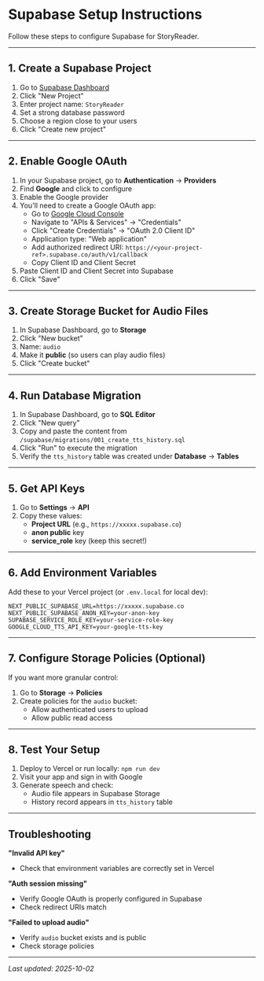 # Supabase Setup Instructions

Follow these steps to configure Supabase for StoryReader.

---

## 1. Create a Supabase Project

1. Go to [Supabase Dashboard](https://app.supabase.com/)
2. Click "New Project"
3. Enter project name: `StoryReader`
4. Set a strong database password
5. Choose a region close to your users
6. Click "Create new project"

---

## 2. Enable Google OAuth

1. In your Supabase project, go to **Authentication** → **Providers**
2. Find **Google** and click to configure
3. Enable the Google provider
4. You'll need to create a Google OAuth app:
   - Go to [Google Cloud Console](https://console.cloud.google.com/)
   - Navigate to "APIs & Services" → "Credentials"
   - Click "Create Credentials" → "OAuth 2.0 Client ID"
   - Application type: "Web application"
   - Add authorized redirect URI: `https://<your-project-ref>.supabase.co/auth/v1/callback`
   - Copy Client ID and Client Secret
5. Paste Client ID and Client Secret into Supabase
6. Click "Save"

---

## 3. Create Storage Bucket for Audio Files

1. In Supabase Dashboard, go to **Storage**
2. Click "New bucket"
3. Name: `audio`
4. Make it **public** (so users can play audio files)
5. Click "Create bucket"

---

## 4. Run Database Migration

1. In Supabase Dashboard, go to **SQL Editor**
2. Click "New query"
3. Copy and paste the content from `/supabase/migrations/001_create_tts_history.sql`
4. Click "Run" to execute the migration
5. Verify the `tts_history` table was created under **Database** → **Tables**

---

## 5. Get API Keys

1. Go to **Settings** → **API**
2. Copy these values:
   - **Project URL** (e.g., `https://xxxxx.supabase.co`)
   - **anon public** key
   - **service_role** key (keep this secret!)

---

## 6. Add Environment Variables

Add these to your Vercel project (or `.env.local` for local dev):

```
NEXT_PUBLIC_SUPABASE_URL=https://xxxxx.supabase.co
NEXT_PUBLIC_SUPABASE_ANON_KEY=your-anon-key
SUPABASE_SERVICE_ROLE_KEY=your-service-role-key
GOOGLE_CLOUD_TTS_API_KEY=your-google-tts-key
```

---

## 7. Configure Storage Policies (Optional)

If you want more granular control:

1. Go to **Storage** → **Policies**
2. Create policies for the `audio` bucket:
   - Allow authenticated users to upload
   - Allow public read access

---

## 8. Test Your Setup

1. Deploy to Vercel or run locally: `npm run dev`
2. Visit your app and sign in with Google
3. Generate speech and check:
   - Audio file appears in Supabase Storage
   - History record appears in `tts_history` table

---

## Troubleshooting

**"Invalid API key"**
- Check that environment variables are correctly set in Vercel

**"Auth session missing"**
- Verify Google OAuth is properly configured in Supabase
- Check redirect URIs match

**"Failed to upload audio"**
- Verify `audio` bucket exists and is public
- Check storage policies

---

_Last updated: 2025-10-02_
